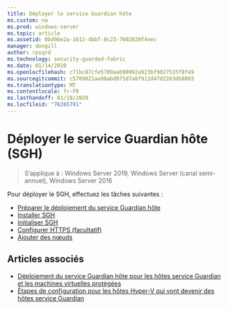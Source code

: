 ```yaml
---
title: Déployer le service Guardian hôte
ms.custom: na
ms.prod: windows-server
ms.topic: article
ms.assetid: 0bd96e2a-1612-4bbf-8c23-7602020f4eec
manager: dongill
author: rpsqrd
ms.technology: security-guarded-fabric
ms.date: 01/14/2020
ms.openlocfilehash: c71bc87cfe5789aa690992a923bf9027515f8f49
ms.sourcegitcommit: c5709021aa98abd075d7a8f912d4fd2263db8803
ms.translationtype: MT
ms.contentlocale: fr-FR
ms.lasthandoff: 01/18/2020
ms.locfileid: "76265791"
---
```

# <a name="deploy-the-host-guardian-service-hgs"></a>Déployer le service Guardian hôte (SGH)

>S’applique à : Windows Server 2019, Windows Server (canal semi-annuel), Windows Server 2016


Pour déployer le SGH, effectuez les tâches suivantes :

- [Préparer le déploiement du service Guardian hôte](guarded-fabric-prepare-for-hgs.md)
- [Installer SGH](guarded-fabric-choose-where-to-install-hgs.md)
- [Initialiser SGH](guarded-fabric-initialize-hgs.md)
- [Configurer HTTPS (facultatif)](guarded-fabric-configure-hgs-https.md)
- [Ajouter des nœuds](guarded-fabric-configure-additional-hgs-nodes.md)

## <a name="see-also"></a>Articles associés

- [Déploiement du service Guardian hôte pour les hôtes service Guardian et les machines virtuelles protégées](guarded-fabric-deploying-hgs-overview.md)
- [Étapes de configuration pour les hôtes Hyper-V qui vont devenir des hôtes service Guardian](guarded-fabric-configure-hgs-with-authorized-hyper-v-hosts.md)
